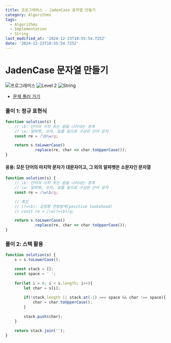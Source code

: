 ```yaml
---
title: 프로그래머스 - JadenCase 문자열 만들기
category: Algorithms
tags:
  - Algorithms
  - Implementation
  - String
last_modified_at: '2024-12-23T18:55:54.725Z'
date: '2024-12-23T18:55:54.725Z'
---
```


# JadenCase 문자열 만들기

<img src="https://img.shields.io/badge/-프로그래머스-1e2a3c" alt="프로그래머스"/> <img src="https://img.shields.io/badge/-Level 2-green" alt="Level 2"/> <img src="https://img.shields.io/badge/-String-dimgray" alt="String"/> 

- [문제 풀러 가기](https://school.programmers.co.kr/learn/courses/30/lessons/12951)

### 풀이 1: 정규 표현식 

```js
function solution(s) {
    // \b: 단어의 시작 또는 끝을 나타내는 경계
    // \w: 알파벳, 숫자, 밑줄 등으로 구성된 단어 문자
    const re = /\b\w/g;

    return s.toLowerCase()
            .replace(re, char => char.toUpperCase());
}
```

#### 응용: 모든 단어의 마지막 문자가 대문자이고, 그 외의 알파벳은 소문자인 문자열

```js
function solution(s) {
    // \b: 단어의 시작 또는 끝을 나타내는 경계
    // \w: 알파벳, 숫자, 밑줄 등으로 구성된 단어 문자
    const re = /\w\b/g;

    // 혹은 
    // (?=\b): 긍정형 전방탐색(positive lookahead)
    // const re = /\w(?=\b)/g;

    return s.toLowerCase()
            .replace(re, char => char.toUpperCase());
}
```

### 풀이 2: 스택 활용 
```js
function solution(s) {
    s = s.toLowerCase();

    const stack = [];
    const space = ' ';
    
    for(let i = 0; i < s.length; i++){
        let char = s[i];
        
        if(!stack.length || stack.at(-1) === space && char !== space){
            char = char.toUpperCase();
        } 
        
        stack.push(char);
    }
    
    return stack.join('');
}
```
